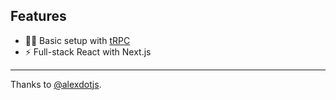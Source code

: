 ## Features

-  🧙‍♂️ Basic setup with [tRPC](https://trpc.io)
-  ⚡ Full-stack React with Next.js

---

Thanks to [@alexdotjs](https://twitter.com/alexdotjs).
